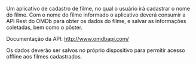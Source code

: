 Um aplicativo de cadastro de filme, no qual o usuário irá cadastrar o nome do filme. Com o nome do filme informado o aplicativo deverá consumir a API Rest do OMDb para obter os dados do filme, e salvar as informações coletadas, bem como o pôster.

Documentação da API: http://www.omdbapi.com/

Os dados deverão ser salvos no próprio dispositivo para permitir acesso offline aos filmes cadastrados.
